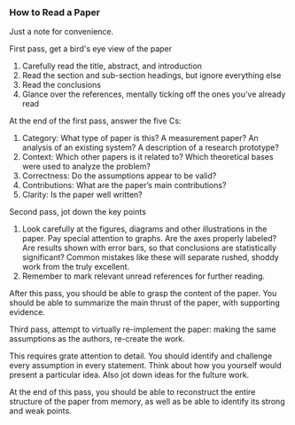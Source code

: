 ### How to Read a Paper

Just a note for convenience.

First pass, get a bird's eye view of the paper

1. Carefully read the title, abstract, and introduction
2. Read the section and sub-section headings, but ignore everything else
3. Read the conclusions
4. Glance over the references, mentally ticking off the ones you’ve already read

At the end of the first pass, answer the five Cs:

1. Category: What type of paper is this? A measurement paper? An analysis of an existing system? A description of a research prototype?
2. Context: Which other papers is it related to? Which theoretical bases were used to analyze the problem?
3. Correctness: Do the assumptions appear to be valid?
4. Contributions: What are the paper’s main contributions?
5. Clarity: Is the paper well written?

Second pass, jot down the key points

1. Look carefully at the figures, diagrams and other illustrations in the paper. Pay special attention to graphs. Are the axes properly labeled? Are results shown with error bars, so that conclusions are statistically significant? Common mistakes like these will separate rushed, shoddy work from the truly excellent.
2. Remember to mark relevant unread references for further reading.

After this pass, you should be able to grasp the content of the paper. You should be able to summarize the main thrust of the paper, with supporting evidence.

Third pass, attempt to virtually re-implement the paper: making the same assumptions as the authors, re-create the work.

This requires grate attention to detail. You should identify and challenge every assumption in every statement. Think about how you yourself would present a particular idea. Also jot down ideas for the fulture work.

At the end of this pass, you should be able to reconstruct the entire structure of the paper from memory, as well as be able to identify its strong and weak points.